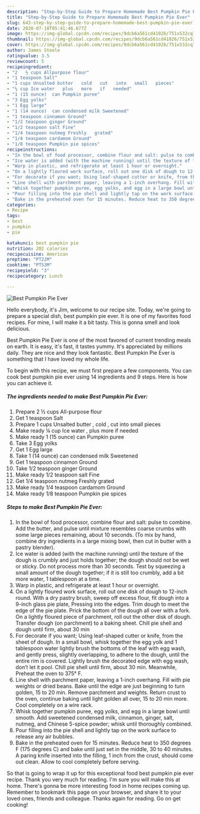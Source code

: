 ```yaml
---
description: "Step-by-Step Guide to Prepare Homemade Best Pumpkin Pie Ever"
title: "Step-by-Step Guide to Prepare Homemade Best Pumpkin Pie Ever"
slug: 643-step-by-step-guide-to-prepare-homemade-best-pumpkin-pie-ever
date: 2020-07-18T05:41:46.677Z
image: https://img-global.cpcdn.com/recipes/9dcb6a561cd41026/751x532cq70/best-pumpkin-pie-ever-recipe-main-photo.jpg
thumbnail: https://img-global.cpcdn.com/recipes/9dcb6a561cd41026/751x532cq70/best-pumpkin-pie-ever-recipe-main-photo.jpg
cover: https://img-global.cpcdn.com/recipes/9dcb6a561cd41026/751x532cq70/best-pumpkin-pie-ever-recipe-main-photo.jpg
author: James Steele
ratingvalue: 3.5
reviewcount: 5
recipeingredient:
- "2   ½ cups Allpurpose flour"
- "1 teaspoon Salt"
- "1 cups Unsalted butter   cold   cut   into   small   pieces"
- "¼ cup Ice water   plus   more   if   needed"
- "1 (15 ounce)  can Pumpkin puree"
- "3 Egg yolks"
- "1 Egg large"
- "1 (14 ounce)  can condensed milk Sweetened"
- "1 teaspoon cinnamon Ground"
- "1/2 teaspoon ginger Ground"
- "1/2 teaspoon salt Fine"
- "1/4 teaspoon nutmeg Freshly   grated"
- "1/4 teaspoon cardamom Ground"
- "1/8 teaspoon Pumpkin pie spices"
recipeinstructions:
- "In the bowl of food processor, combine flour and salt: pulse to combine. Add the butter, and pulse until mixture resembles coarse crumbs with some large pieces remaining, about 10 seconds. (To mix by hand, combine dry ingredients in a large mixing bowl, then cut in butter with a pastry blender)."
- "Ice water is added (with the machine running) until the texture of the dough is crumbly and just holds together; the dough should not be wet or sticky. Do not process more than 30 seconds. Test by squeezing a small amount of the dough together; if it is still too crumbly, add a bit more water, 1 tablespoon at a time."
- "Warp in plastic, and refrigerate at least 1 hour or overnight."
- "On a lightly floured work surface, roll out one disk of dough to 12-inch round. With a dry pastry brush, sweep off excess flour, fit dough into a 9-inch glass pie plate, Pressing into the edges. Trim dough to meet the edge of the pie plate. Prick the bottom of the dough all over with a fork. On a lightly floured piece of parchment, roll out the other disk of dough. Transfer dough (on parchment) to a baking sheet. Chill pie shell and dough until firm, about 30 min"
- "For decorate if you want; Using leaf-shaped cutter or knife, from the sheet of dough. In a small bowl, whisk together the egg yolk and 1 tablespoon water lightly brush the bottoms of the leaf with egg wash, and gently press, slightly overlapping, to adhere to the dough, until the entire rim is covered. Lightly brush the decorated edge with egg wash, don’t let it pool. Chill pie shell until firm, about 30 min. Meanwhile, Preheat the oven to 375° F."
- "Line shell with parchment paper, leaving a 1-inch overhang. Fill with pie weights or dried beans. Bake until the edge are just beginning to turn golden, 15 to 20 min. Remove parchment and weights. Return crust to the oven, continue baking until light golden all over, 15 to 20 min more. Cool completely on a wire rack."
- "Whisk together pumpkin puree, egg yolks, and egg in a large bowl until smooth. Add sweetened condensed milk, cinnamon, ginger, salt, nutmeg, and Chinese 5-spice powder; whisk until thoroughly combined."
- "Pour filling into the pie shell and lightly tap on the work surface to release any air bubbles."
- "Bake in the preheated oven for 15 minutes. Reduce heat to 350 degrees F (175 degrees C) and bake until just set in the middle, 30 to 40 minutes. A paring knife inserted into the filling, 1 inch from the crust, should come out clean. Allow to cool completely before serving."
categories:
- Recipe
tags:
- best
- pumpkin
- pie

katakunci: best pumpkin pie 
nutrition: 202 calories
recipecuisine: American
preptime: "PT22M"
cooktime: "PT53M"
recipeyield: "3"
recipecategory: Lunch

---
```



![Best Pumpkin Pie Ever](https://img-global.cpcdn.com/recipes/9dcb6a561cd41026/751x532cq70/best-pumpkin-pie-ever-recipe-main-photo.jpg)

Hello everybody, it's Jim, welcome to our recipe site. Today, we're going to prepare a special dish, best pumpkin pie ever. It is one of my favorites food recipes. For mine, I will make it a bit tasty. This is gonna smell and look delicious.



Best Pumpkin Pie Ever is one of the most favored of current trending meals on earth. It is easy, it's fast, it tastes yummy. It's appreciated by millions daily. They are nice and they look fantastic. Best Pumpkin Pie Ever is something that I have loved my whole life.


To begin with this recipe, we must first prepare a few components. You can cook best pumpkin pie ever using 14 ingredients and 9 steps. Here is how you can achieve it.

<!--inarticleads1-->

##### The ingredients needed to make Best Pumpkin Pie Ever:

1. Prepare 2   ½ cups All-purpose flour
1. Get 1 teaspoon Salt
1. Prepare 1 cups Unsalted butter ,  cold ,  cut   into   small   pieces
1. Make ready ¼ cup Ice water ,  plus   more   if   needed
1. Make ready 1 (15 ounce)  can Pumpkin puree
1. Take 3 Egg yolks
1. Get 1 Egg large
1. Take 1 (14 ounce)  can condensed milk Sweetened
1. Get 1 teaspoon cinnamon Ground
1. Take 1/2 teaspoon ginger Ground
1. Make ready 1/2 teaspoon salt Fine
1. Get 1/4 teaspoon nutmeg Freshly   grated
1. Make ready 1/4 teaspoon cardamom Ground
1. Make ready 1/8 teaspoon Pumpkin pie spices




<!--inarticleads2-->

##### Steps to make Best Pumpkin Pie Ever:

1. In the bowl of food processor, combine flour and salt: pulse to combine. Add the butter, and pulse until mixture resembles coarse crumbs with some large pieces remaining, about 10 seconds. (To mix by hand, combine dry ingredients in a large mixing bowl, then cut in butter with a pastry blender).
1. Ice water is added (with the machine running) until the texture of the dough is crumbly and just holds together; the dough should not be wet or sticky. Do not process more than 30 seconds. Test by squeezing a small amount of the dough together; if it is still too crumbly, add a bit more water, 1 tablespoon at a time.
1. Warp in plastic, and refrigerate at least 1 hour or overnight.
1. On a lightly floured work surface, roll out one disk of dough to 12-inch round. With a dry pastry brush, sweep off excess flour, fit dough into a 9-inch glass pie plate, Pressing into the edges. Trim dough to meet the edge of the pie plate. Prick the bottom of the dough all over with a fork. On a lightly floured piece of parchment, roll out the other disk of dough. Transfer dough (on parchment) to a baking sheet. Chill pie shell and dough until firm, about 30 min
1. For decorate if you want; Using leaf-shaped cutter or knife, from the sheet of dough. In a small bowl, whisk together the egg yolk and 1 tablespoon water lightly brush the bottoms of the leaf with egg wash, and gently press, slightly overlapping, to adhere to the dough, until the entire rim is covered. Lightly brush the decorated edge with egg wash, don’t let it pool. Chill pie shell until firm, about 30 min. Meanwhile, Preheat the oven to 375° F.
1. Line shell with parchment paper, leaving a 1-inch overhang. Fill with pie weights or dried beans. Bake until the edge are just beginning to turn golden, 15 to 20 min. Remove parchment and weights. Return crust to the oven, continue baking until light golden all over, 15 to 20 min more. Cool completely on a wire rack.
1. Whisk together pumpkin puree, egg yolks, and egg in a large bowl until smooth. Add sweetened condensed milk, cinnamon, ginger, salt, nutmeg, and Chinese 5-spice powder; whisk until thoroughly combined.
1. Pour filling into the pie shell and lightly tap on the work surface to release any air bubbles.
1. Bake in the preheated oven for 15 minutes. Reduce heat to 350 degrees F (175 degrees C) and bake until just set in the middle, 30 to 40 minutes. A paring knife inserted into the filling, 1 inch from the crust, should come out clean. Allow to cool completely before serving.




So that is going to wrap it up for this exceptional food best pumpkin pie ever recipe. Thank you very much for reading. I'm sure you will make this at home. There's gonna be more interesting food in home recipes coming up. Remember to bookmark this page on your browser, and share it to your loved ones, friends and colleague. Thanks again for reading. Go on get cooking!
